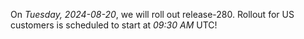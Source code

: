 On *Tuesday, 2024-08-20*, we will roll out release-280.
Rollout for US customers is scheduled to start at *09:30 AM* UTC!
